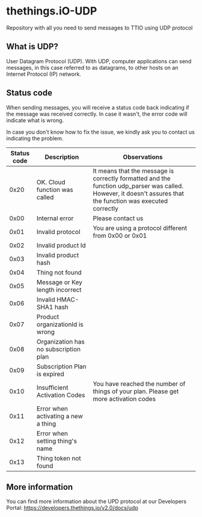 # thethings.iO-UDP
Repository with all you need to send messages to TTIO using UDP protocol

## What is UDP?

User Datagram Protocol (UDP). With UDP, computer applications can send messages, in this case referred to as datagrams, to other hosts on an Internet Protocol (IP) network.

## Status code

When sending messages, you will receive a status code back indicating if the message was received correctly. In case it wasn't, the error code will indicate what is wrong.

In case you don't know how to fix the issue, we kindly ask you to contact us indicating the problem.

| Status code | Description | Observations |
| ------------- | ------------- |------|
|0x20 |	OK. Cloud function was called | It means that the message is correctly formatted and the function udp_parser was called. However, it doesn't assures that the function was executed correctly |
|0x00 |	Internal error | Please contact us |
|0x01 |	Invalid protocol | You are using a protocol different from 0x00 or 0x01 |
|0x02 |	Invalid product Id | |
|0x03 |	Invalid product hash | |
|0x04 |	Thing not found | |
|0x05 |	Message or Key length incorrect | |
|0x06 |	Invalid HMAC-SHA1 hash | |
|0x07 |	Product organizationId is wrong | |
|0x08 |	Organization has no subscription plan| |
|0x09 |	Subscription Plan is expired | |
|0x10 |	Insufficient Activation Codes | You have reached the number of things of your plan. Please get more activation codes |
|0x11 |	Error when activating a new a thing| |
|0x12 |	Error when setting thing's name | |
|0x13 |	Thing token not found | |


## More information

You can find more information about the UPD protocol at our Developers Portal: https://developers.thethings.io/v2.0/docs/udp
